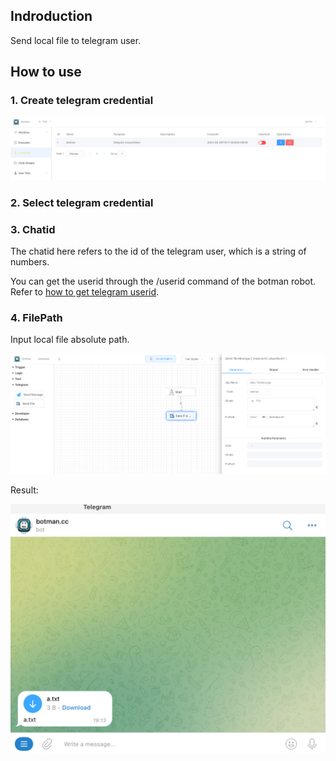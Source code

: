 ## Indroduction

Send local file to telegram user.



## How to use

### 1. Create telegram credential

![image-20230829192213107](./img/send-telegram-file-message-2.png)



### 2. Select telegram credential

### 3. Chatid

The chatid here refers to the id of the telegram user, which is a string of numbers.

You can get the userid through the /userid command of the botman robot. Refer to [how to get telegram userid](how_to_get_telegram_userid_by_botman.md).

### 4. FilePath

Input local file absolute path.

![image-20230829192136275](./img/send-telegram-file-message.png)



Result:

<img src="./img/send-telegram-file-message-4.png" alt="image-20230829192452272" style="zoom:50%;" />
